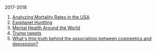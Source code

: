 2017-2018

1) [Analyzing Mortality Rates in the USA](https://drive.google.com/open?id=1fG6b0gL2YgeNFPcnWkSd8X24PM6YcMQVKTx_zVd5EA8)
2) [Exoplanet Huntting](https://drive.google.com/open?id=1eqQU8HjigSS5H_4AHli9Qt176faLRUlvpEcJlkH7qbQ)
3) [Mental Health Around the World](https://drive.google.com/open?id=1RmbBpcCJWiXG45seOerGOGxUuLC8fg1r-4HDFVVCDG4)
4) [Trump tweets](https://drive.google.com/open?id=1WaofhcIaqatDx44qdU86OuZ67yiAen3WYXrdxZa6Gms)
5) [What's thte truth behind the associatiion between cosmeetics and depression?](https://drive.google.com/open?id=1NTP4jRFZ8xp7IkaEXpUoMcp-nAO5AsR3lTH2NztQ8z0)
